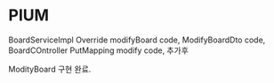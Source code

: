 # PIUM

BoardServiceImpl Override modifyBoard code,
ModifyBoardDto code,
BoardCOntroller PutMapping modify code,
추가후

ModityBoard 구현 완료.
